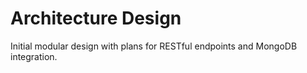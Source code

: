 # Architecture Design

Initial modular design with plans for RESTful endpoints and MongoDB integration.